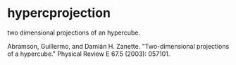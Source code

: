 # hypercprojection

two dimensional projections of an hypercube.

Abramson, Guillermo, and Damián H. Zanette. "Two-dimensional projections of a hypercube." Physical Review E 67.5 (2003): 057101.
